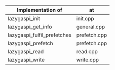 |  Implementation of            | at            |
| ----------------------------- | ------------- |
| lazygaspi_init                | init.cpp      |
| lazygaspi_get_info            | general.cpp   |
| lazygaspi_fulfil_prefetches   | prefetch.cpp  |
| lazygaspi_prefetch            | prefetch.cpp  |
| lazygaspi_read                | read.cpp      |
| lazygaspi_write               | write.cpp     |